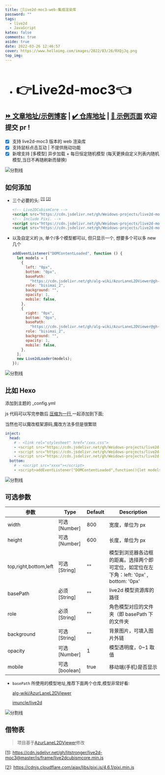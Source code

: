 ```yaml
---
title: 🤬live2d-moc3-web-集成渲染库
password: ""
tags:
  - live2d
  - JavaScript
katex: false
comments: true
aside: true
date: 2022-03-26 12:46:57
cover: https://www.helloimg.com/images/2022/03/26/RXQjJq.png
top_img:
---
```


<h2>

- # 👉Live2d-moc3👈

[⏩ 文章地址/示例博客](https://weidows.github.io/post/Web/JavaScript/live2d-moc3/README) | [✔️ 仓库地址](https://github.com/Weidows-projects/live2d-moc3) | [👀 示例页面](https://weidows-projects.github.io/live2d-moc3/) 欢迎提交 pr !

</h2>

<!--
 * @?: live2d************************************************
 * @Author: JavaScripteidows
 * @Date: 2022-03-20 22:26:55
 * @LastEditors: Weidows
 * @LastEditTime: 2022-03-26 12:47:16
 * @FilePath: \Blog-private\source\_posts\Web\JavaScript\live2d-moc3\README.md
 * @Description:
 * @!: *********************************************************************
-->

- [x] 支持 live2d-moc3 版本的 web 渲染库
- [x] 支持鼠标点击互动 | 不提供拖动功能
- [x] 新增支持 [多模型] 异步加载 + 每日恒定随机模型 (每天更换自定义列表内随机模型,当日不再随刷新而替换)

<a>![分割线](https://cdn.jsdelivr.net/gh/Weidows/Images/img/divider.png)</a>

## 如何添加

- 三个必要的头: <sup id='cite_ref-1'>[\[1\]](#cite_note-1)</sup> <sup id='cite_ref-2'>[\[2\]](#cite_note-2)</sup>

  ```html
  <!-- Live2DCubismCore -->
  <script src="https://cdn.jsdelivr.net/gh/Weidows-projects/live2d-moc3/dist/live2dcubismcore.min.js"></script>
  <!-- Include Pixi. -->
  <script src="https://cdn.jsdelivr.net/gh/Weidows-projects/live2d-moc3/dist/pixi.min.js"></script>
  <script src="https://cdn.jsdelivr.net/gh/Weidows-projects/live2d-moc3/dist/live2d.min.js"></script>
  ```

- 以及自定义的 js, 单个/多个模型都可以, 但只显示一个, 想要多个可以多 new 几个

  ```js
  addEventListener("DOMContentLoaded", function () {
    let models = [
      {
        left: "0px",
        bottom: "0px",
        basePath:
          "https://cdn.jsdelivr.net/gh/alg-wiki/AzurLaneL2DViewer@gh-pages/assets",
        role: "bisimai_2",
        background: "",
        opacity: 1,
        mobile: false,
      },
      {
        right: "0px",
        bottom: "0px",
        basePath:
          "https://cdn.jsdelivr.net/gh/alg-wiki/AzurLaneL2DViewer@gh-pages/assets",
        role: "bisimai_2",
        background: "",
        opacity: 1,
        mobile: false,
      },
    ];
    new Live2dLoader(models);
  });
  ```

<a>![分割线](https://cdn.jsdelivr.net/gh/Weidows/Images/img/divider.png)</a>

## 比如 Hexo

添加到主题的 \_config.yml

js 代码可以写完参数后 [压缩为一行](https://c.runoob.com/front-end/51/),一起添加到下面;

当然也可以魔改框架源码,魔改方法多但是很繁琐

```yaml
inject:
  head:
    # - <link rel="stylesheet" href="/xxx.css">
    - <script src="https://cdn.jsdelivr.net/gh/Weidows-projects/live2d-moc3/dist/live2dcubismcore.min.js"></script>
    - <script src="https://cdn.jsdelivr.net/gh/Weidows-projects/live2d-moc3/dist/pixi.min.js"></script>
    - <script src="https://cdn.jsdelivr.net/gh/Weidows-projects/live2d-moc3/dist/live2d.min.js"></script>
  bottom:
    # - <script src="xxxx"></script>
    - <script>addEventListener("DOMContentLoaded",function(){let models=[{left:"0px",bottom:"0px",basePath:"https://cdn.jsdelivr.net/gh/alg-wiki/AzurLaneL2DViewer@gh-pages/assets",role:"bisimai_2",background:"",opacity:1,mobile:false,},{right:"0px",bottom:"0px",basePath:"https://cdn.jsdelivr.net/gh/alg-wiki/AzurLaneL2DViewer@gh-pages/assets",role:"bisimai_2",background:"",opacity:1,mobile:false,},];new Live2dLoader(models)});</script>
```

<a>![分割线](https://cdn.jsdelivr.net/gh/Weidows/Images/img/divider.png)</a>

## 可选参数

| 参数                  | Type          | Default | Description                                                                             |
| --------------------- | ------------- | ------- | --------------------------------------------------------------------------------------- |
| width                 | 可选[Number]  | 800     | 宽度，单位为 px                                                                         |
| height                | 可选[Number]  | 600     | 长度，单位为 px                                                                         |
| top,right,bottom,left | 可选[String]  | ""      | 模型到浏览器各边框的距离。选择两个即可定位，如定位在左下角：left: '0px' , bottom: '0px' |
| basePath              | 必须[String]  | ""      | live2d 模型资源库的路径                                                                 |
| role                  | 必须[String]  | ""      | 角色模型对应的文件夹（即 basePath 下的文件夹                                            |
| background            | 可选[String]  | ""      | 背景图片，可填入图片外链                                                                |
| opacity               | 可选[Number]  | 1       | 模型透明度，0~1 取值                                                                    |
| mobile                | 可选[boolean] | true    | 移动端(手机)是否显示                                                                    |

- `basePath` 所使用的模型地址,推荐下面两个仓库,模型非常好看:

  [alg-wiki/AzurLaneL2DViewer](https://github.com/alg-wiki/AzurLaneL2DViewer)

  [imuncle/live2d](https://github.com/imuncle/live2d)

<a>![分割线](https://cdn.jsdelivr.net/gh/Weidows/Images/img/divider.png)</a>

## 借物表

> 项目基于[AzurLaneL2DViewer](https://github.com/alg-wiki/AzurLaneL2DViewer)修改

<a name='cite_note-1' href='#cite_ref-1'>[1]</a>: https://cdn.jsdelivr.net/gh/litstronger/live2d-moc3@master/js/frame/live2dcubismcore.min.js

<a name='cite_note-2' href='#cite_ref-2'>[2]</a>: https://cdnjs.cloudflare.com/ajax/libs/pixi.js/4.6.1/pixi.min.js
